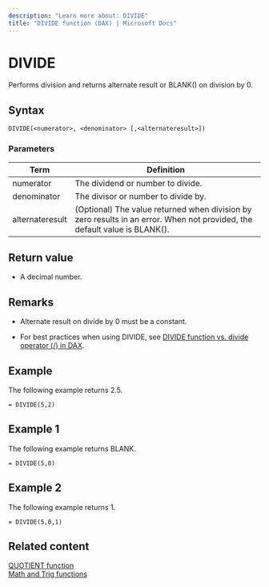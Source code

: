 ```yaml
---
description: "Learn more about: DIVIDE"
title: "DIVIDE function (DAX) | Microsoft Docs"
---
```

# DIVIDE

Performs division and returns alternate result or BLANK() on division by 0.  
  
## Syntax  
  
```dax
DIVIDE(<numerator>, <denominator> [,<alternateresult>])  
```
  
### Parameters  
  
|Term|Definition|  
|--------|--------------|  
|numerator|The dividend or number to divide.|  
|denominator|The divisor or number to divide by.|  
|alternateresult|(Optional) The value returned when division by zero results in an error. When not provided, the default value is BLANK().|  
  
## Return value

- A decimal number.  
  
## Remarks

- Alternate result on divide by 0 must be a constant.  

- For best practices when using DIVIDE, see [DIVIDE function vs. divide operator (/) in DAX](best-practices/dax-divide-function-operator.md).
  
## Example

The following example returns 2.5.  
  
```dax
= DIVIDE(5,2)  
```
  
## Example 1

The following example returns BLANK.  
  
```dax
= DIVIDE(5,0)  
```
  
## Example 2

The following example returns 1.  
  
```dax
= DIVIDE(5,0,1)  
```
  
## Related content

[QUOTIENT function](quotient-function-dax.md)  
[Math and Trig functions](math-and-trig-functions-dax.md)  
